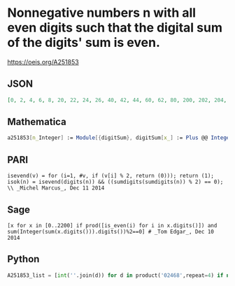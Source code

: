 # Nonnegative numbers n with all even digits such that the digital sum of the digits' sum is even\.
https://oeis.org/A251853
## JSON
```JSON
[0, 2, 4, 6, 8, 20, 22, 24, 26, 40, 42, 44, 60, 62, 80, 200, 202, 204, 206, 220, 222, 224, 240, 242, 260, 400, 402, 404, 420, 422, 440, 488, 600, 602, 620, 668, 686, 688, 800, 848, 866, 868, 884, 886, 888, 2000, 2002, 2004, 2006, 2020, 2022, 2024, 2040, 2042, 2060, 2200]
```
## Mathematica
```Mathematica
a251853[n_Integer] := Module[{digitSum}, digitSum[x_] := Plus @@ IntegerDigits[x]; Select[Range[n], And[And @@ EvenQ@IntegerDigits[#], EvenQ@digitSum[#], EvenQ@Nest[digitSum, #, 2]] &]]; a251853[2200] (* _Michael De Vlieger_, Dec 11 2014 *)
```
## PARI
```PARI
isevend(v) = for (i=1, #v, if (v[i] % 2, return (0))); return (1);
isok(n) = isevend(digits(n)) && ((sumdigits(sumdigits(n)) % 2) == 0); \\ _Michel Marcus_, Dec 11 2014
```
## Sage
```Sage
[x for x in [0..2200] if prod([is_even(i) for i in x.digits()]) and sum(Integer(sum(x.digits())).digits())%2==0] # _Tom Edgar_, Dec 10 2014
```
## Python
```Python
A251853_list = [int(''.join(d)) for d in product('02468',repeat=4) if not sum(int(y) for y in str(sum(int(x) for x in d))) % 2] # _Chai Wah Wu_, Dec 20 2014
```
